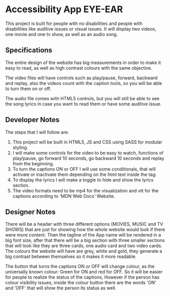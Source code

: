 # Accessibility App EYE-EAR

This project is built for people with no disabilities and people with disabilities like auditive issues or visual issues.
It will display two videos, one movie and one tv show, as well as an audio song.

## Specifications

The entire design of the website has big measurements in order to make it easy to read, as well as high contrast colours with the same objective.

The video files will have controls such as play/pause, forward, backward and replay, also the videos count with the caption tools, so you will be able to
turn them on or off.

The audio file comes with HTML5 controls, but you will still be able to see the song lyrics in case you want to read them or have some auditive issue.

## Developer Notes

The steps that I will follow are:

1. This project will be built in HTML5, JS and CSS using SASS for modular styling.
2. I will make some controls for the video to be easy to watch, functions of play/pause, go forward 10 seconds, go backward 10 seconds and replay from the beginning.  
3. To turn the captions ON or OFF I will use some conditionals, that will activate or inactivate them depending on the html text inside the tag.
4. To display the lyrics I will make a toggle to hide and show the lyrics section.
5. The video formats need to be mp4 for the visualization and vtt for the captions according to 'MDN Web Docs' Website.

## Designer Notes

There will be a header with three different options (MOVIES, MUSIC and TV SHOWS) that are just for showing how the whole website would look if there were more content.
Then the tagline of the App name will be rendered in a big font size, after that there will be a big section with three smaller sections that will look like they are 
three cards, one audio card and two video cards. The colours the website will have are grey, white and gold, they generate a big contrast between themselves so it makes it more readable. 

The button that turns the captions ON or OFF will change colour, as the universally known colour: Green for ON and red for OFF. So it will be easier for people to realize the 
status of the captions, However if the person has colour visibility issues, inside the colour button there are the words 'ON' and 'OFF' that will show the person its status as well.
